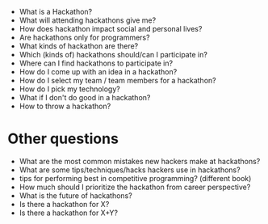 - What is a Hackathon?
- What will attending hackathons give me?
- How does hackathon impact social and personal lives?
- Are hackathons only for programmers?
- What kinds of hackathon are there?
- Which (kinds of) hackathons should/can I participate in?
- Where can I find hackathons to participate in?
- How do I come up with an idea in a hackathon?
- How do I select my team / team members for a hackathon?
- How do I pick my technology?
- What if I don't do good in a hackathon?
- How to throw a hackathon?

# Other questions
- What are the most common mistakes new hackers make at hackathons?
- What are some tips/techniques/hacks hackers use in hackathons?
- tips for performing best in competitive programming? (different book)
- How much should I prioritize the hackathon from career perspective?
- What is the future of hackathons?
- Is there a hackathon for X?
- Is there a hackathon for X+Y?
